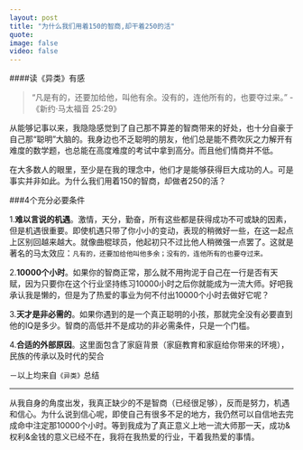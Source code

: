 ```yaml
---
layout: post
title: "为什么我们用着150的智商,却干着250的活"
quote:
image: false
video: false
---
```


####读《异类》有感

>“凡是有的，还要加给他，叫他有余。没有的，连他所有的，也要夺过来。” -《新约·马太福音 25:29》

从能够记事以来，我隐隐感觉到了自己那不算差的智商带来的好处，也十分自豪于自己那“聪明”大脑的。我身边也不乏聪明的朋友，他们总是能不费吹灰之力解开有难度的数学题，也总能在高度难度的考试中拿到高分。而且他们情商并不低。


在大多数人的眼里，至少是在我的理念中，他们才是能够获得巨大成功的人。可是事实并非如此。为什么我们用着150的智商，却做者250的活？

###4个充分必要条件

1.**难以言说的机遇**。激情，天分，勤奋，所有这些都是获得成功不可或缺的因素，但是机遇很重要。即使机遇只带了你小小的变动，表现的稍微好一些，在这一起点上区别回越来越大。就像曲棍球员，他起初只不过比他人稍微强一点罢了。这就是著名的马太效应：`凡有的，还要加给他叫他多余；没有的，连他所有的也要夺过来。`


2.**10000个小时**。如果你的智商正常，那么就不用拘泥于自己在一行是否有天赋，因为只要你在这个行业坚持练习10000小时之后你就能成为一流大师。好吧我承认我是懒的，但是为了热爱的事业为何不付出10000个小时去做好它呢？


3.**天才是非必需的**。如果你遇到的是一个真正聪明的小孩，那就完全没有必要直到他的IQ是多少。智商的高低并不是成功的非必需条件，只是一个门槛。


4.**合适的外部原因**。这里面包含了家庭背景（家庭教育和家庭给你带来的环境），民族的传承以及时代的契合


－以上均来自`《异类》`总结


---

从我自身的角度出发，我真正缺少的不是智商（已经很足够），反而是努力，机遇和信心。为什么说到信心呢，即使自己有很多不足的地方，我仍然可以自信地去完成命中注定那10000个小时。等到我成为了真正意义上地一流大师那一天，成功&权利&金钱的意义已经不在，我将在我热爱的行业，干着我热爱的事情。
